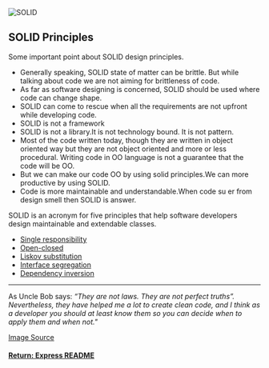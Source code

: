 ![SOLID](https://cdn-images-1.medium.com/max/1600/1*qfk6AFv4OF1GRd1WZJc25A.jpeg)

## SOLID Principles
Some important point about SOLID design principles.
- Generally speaking, SOLID state of matter can be brittle. But while talking about code we are not aiming for brittleness of code.
- As far as software designing is concerned, SOLID should be used where code can change shape.
- SOLID can come to rescue when all the requirements are not upfront while developing code.
- SOLID is not a framework
- SOLID is not a library.It is not technology bound. It is not pattern.
- Most of the code written today, though they are written in object oriented way but they are not object oriented and more or less procedural. Writing code in OO language is not a guarantee that the code will be OO.
- But we can make our code OO by using solid principles.We can more productive by using SOLID.
- Code is more maintainable and understandable.When code su er from design smell then SOLID is answer.

SOLID is an acronym for five principles that help software developers design maintainable and extendable classes.
- [Single responsibility](./solidSingle.md)
- [Open-closed](./solidOpen.md)
- [Liskov substitution](./solidLiskov.md)
- [Interface segregation](./solidInterface.md)
- [Dependency inversion](./solidDependency.md)

----

As Uncle Bob says: _“They are not laws. They are not perfect truths”. Nevertheless, they have helped me a lot to create clean code, and I think as a developer you should at least know them so you can decide when to apply them and when not."_

[Image Source](https://medium.com/@cramirez92/s-o-l-i-d-the-first-5-priciples-of-object-oriented-design-with-javascript-790f6ac9b9fa)

#### [Return: Express README](../../README.md)

